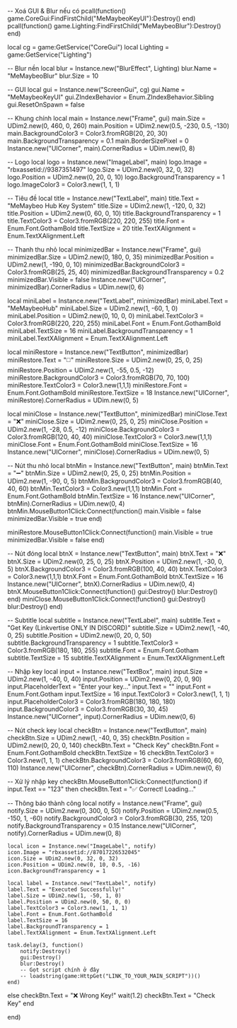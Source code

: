 -- Xoá GUI & Blur nếu có pcall(function() game.CoreGui:FindFirstChild("MeMaybeoKeyUI"):Destroy() end) pcall(function() game.Lighting:FindFirstChild("MeMaybeoBlur"):Destroy() end)

local cg = game:GetService("CoreGui") local Lighting = game:GetService("Lighting")

-- Blur nền local blur = Instance.new("BlurEffect", Lighting) blur.Name = "MeMaybeoBlur" blur.Size = 10

-- GUI local gui = Instance.new("ScreenGui", cg) gui.Name = "MeMaybeoKeyUI" gui.ZIndexBehavior = Enum.ZIndexBehavior.Sibling gui.ResetOnSpawn = false

-- Khung chính local main = Instance.new("Frame", gui) main.Size = UDim2.new(0, 460, 0, 260) main.Position = UDim2.new(0.5, -230, 0.5, -130) main.BackgroundColor3 = Color3.fromRGB(20, 20, 30) main.BackgroundTransparency = 0.1 main.BorderSizePixel = 0 Instance.new("UICorner", main).CornerRadius = UDim.new(0, 8)

-- Logo local logo = Instance.new("ImageLabel", main) logo.Image = "rbxassetid://9387351497" logo.Size = UDim2.new(0, 32, 0, 32) logo.Position = UDim2.new(0, 20, 0, 10) logo.BackgroundTransparency = 1 logo.ImageColor3 = Color3.new(1, 1, 1)

-- Tiêu đề local title = Instance.new("TextLabel", main) title.Text = "MeMaybeo Hub Key System" title.Size = UDim2.new(1, -120, 0, 32) title.Position = UDim2.new(0, 60, 0, 10) title.BackgroundTransparency = 1 title.TextColor3 = Color3.fromRGB(220, 220, 255) title.Font = Enum.Font.GothamBold title.TextSize = 20 title.TextXAlignment = Enum.TextXAlignment.Left

-- Thanh thu nhỏ local minimizedBar = Instance.new("Frame", gui) minimizedBar.Size = UDim2.new(0, 180, 0, 35) minimizedBar.Position = UDim2.new(1, -190, 0, 10) minimizedBar.BackgroundColor3 = Color3.fromRGB(25, 25, 40) minimizedBar.BackgroundTransparency = 0.2 minimizedBar.Visible = false Instance.new("UICorner", minimizedBar).CornerRadius = UDim.new(0, 6)

local miniLabel = Instance.new("TextLabel", minimizedBar) miniLabel.Text = "MeMaybeoHub" miniLabel.Size = UDim2.new(1, -60, 1, 0) miniLabel.Position = UDim2.new(0, 10, 0, 0) miniLabel.TextColor3 = Color3.fromRGB(220, 220, 255) miniLabel.Font = Enum.Font.GothamBold miniLabel.TextSize = 16 miniLabel.BackgroundTransparency = 1 miniLabel.TextXAlignment = Enum.TextXAlignment.Left

local miniRestore = Instance.new("TextButton", minimizedBar) miniRestore.Text = "◻️" miniRestore.Size = UDim2.new(0, 25, 0, 25) miniRestore.Position = UDim2.new(1, -55, 0.5, -12) miniRestore.BackgroundColor3 = Color3.fromRGB(70, 70, 100) miniRestore.TextColor3 = Color3.new(1,1,1) miniRestore.Font = Enum.Font.GothamBold miniRestore.TextSize = 18 Instance.new("UICorner", miniRestore).CornerRadius = UDim.new(0, 5)

local miniClose = Instance.new("TextButton", minimizedBar) miniClose.Text = "❌" miniClose.Size = UDim2.new(0, 25, 0, 25) miniClose.Position = UDim2.new(1, -28, 0.5, -12) miniClose.BackgroundColor3 = Color3.fromRGB(120, 40, 40) miniClose.TextColor3 = Color3.new(1,1,1) miniClose.Font = Enum.Font.GothamBold miniClose.TextSize = 16 Instance.new("UICorner", miniClose).CornerRadius = UDim.new(0, 5)

-- Nút thu nhỏ local btnMin = Instance.new("TextButton", main) btnMin.Text = "➖" btnMin.Size = UDim2.new(0, 25, 0, 25) btnMin.Position = UDim2.new(1, -90, 0, 5) btnMin.BackgroundColor3 = Color3.fromRGB(40, 40, 60) btnMin.TextColor3 = Color3.new(1,1,1) btnMin.Font = Enum.Font.GothamBold btnMin.TextSize = 16 Instance.new("UICorner", btnMin).CornerRadius = UDim.new(0, 4) btnMin.MouseButton1Click:Connect(function() main.Visible = false minimizedBar.Visible = true end)

miniRestore.MouseButton1Click:Connect(function() main.Visible = true minimizedBar.Visible = false end)

-- Nút đóng local btnX = Instance.new("TextButton", main) btnX.Text = "❌" btnX.Size = UDim2.new(0, 25, 0, 25) btnX.Position = UDim2.new(1, -30, 0, 5) btnX.BackgroundColor3 = Color3.fromRGB(100, 40, 40) btnX.TextColor3 = Color3.new(1,1,1) btnX.Font = Enum.Font.GothamBold btnX.TextSize = 16 Instance.new("UICorner", btnX).CornerRadius = UDim.new(0, 4) btnX.MouseButton1Click:Connect(function() gui:Destroy() blur:Destroy() end) miniClose.MouseButton1Click:Connect(function() gui:Destroy() blur:Destroy() end)

-- Subtitle local subtitle = Instance.new("TextLabel", main) subtitle.Text = "Get Key (Linkvertise ONLY IN DISCORD)" subtitle.Size = UDim2.new(1, -40, 0, 25) subtitle.Position = UDim2.new(0, 20, 0, 50) subtitle.BackgroundTransparency = 1 subtitle.TextColor3 = Color3.fromRGB(180, 180, 255) subtitle.Font = Enum.Font.Gotham subtitle.TextSize = 15 subtitle.TextXAlignment = Enum.TextXAlignment.Left

-- Nhập key local input = Instance.new("TextBox", main) input.Size = UDim2.new(1, -40, 0, 40) input.Position = UDim2.new(0, 20, 0, 90) input.PlaceholderText = "Enter your key..." input.Text = "" input.Font = Enum.Font.Gotham input.TextSize = 16 input.TextColor3 = Color3.new(1, 1, 1) input.PlaceholderColor3 = Color3.fromRGB(180, 180, 180) input.BackgroundColor3 = Color3.fromRGB(30, 30, 45) Instance.new("UICorner", input).CornerRadius = UDim.new(0, 6)

-- Nút check key local checkBtn = Instance.new("TextButton", main) checkBtn.Size = UDim2.new(1, -40, 0, 35) checkBtn.Position = UDim2.new(0, 20, 0, 140) checkBtn.Text = "Check Key" checkBtn.Font = Enum.Font.GothamBold checkBtn.TextSize = 16 checkBtn.TextColor3 = Color3.new(1, 1, 1) checkBtn.BackgroundColor3 = Color3.fromRGB(60, 60, 110) Instance.new("UICorner", checkBtn).CornerRadius = UDim.new(0, 6)

-- Xử lý nhập key checkBtn.MouseButton1Click:Connect(function() if input.Text == "123" then checkBtn.Text = "✅ Correct! Loading..."

-- Thông báo thành công
	local notify = Instance.new("Frame", gui)
	notify.Size = UDim2.new(0, 300, 0, 50)
	notify.Position = UDim2.new(0.5, -150, 1, -60)
	notify.BackgroundColor3 = Color3.fromRGB(30, 255, 120)
	notify.BackgroundTransparency = 0.15
	Instance.new("UICorner", notify).CornerRadius = UDim.new(0, 8)

	local icon = Instance.new("ImageLabel", notify)
	icon.Image = "rbxassetid://87017226532045"
	icon.Size = UDim2.new(0, 32, 0, 32)
	icon.Position = UDim2.new(0, 10, 0.5, -16)
	icon.BackgroundTransparency = 1

	local label = Instance.new("TextLabel", notify)
	label.Text = "Executed Successfully!"
	label.Size = UDim2.new(1, -50, 1, 0)
	label.Position = UDim2.new(0, 50, 0, 0)
	label.TextColor3 = Color3.new(1, 1, 1)
	label.Font = Enum.Font.GothamBold
	label.TextSize = 16
	label.BackgroundTransparency = 1
	label.TextXAlignment = Enum.TextXAlignment.Left

	task.delay(3, function()
		notify:Destroy()
		gui:Destroy()
		blur:Destroy()
		-- Gọt script chính ở đây
		-- loadstring(game:HttpGet("LINK_TO_YOUR_MAIN_SCRIPT"))()
	end)
else
	checkBtn.Text = "❌ Wrong Key!"
	wait(1.2)
	checkBtn.Text = "Check Key"
end

end)

